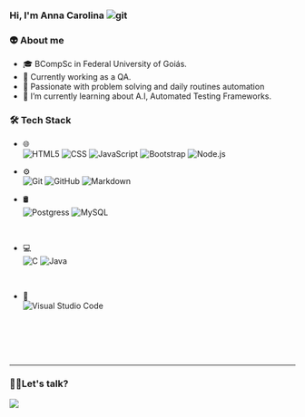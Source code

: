 ### Hi, I'm Anna Carolina ![git](https://user-images.githubusercontent.com/40298607/114101347-fc966680-989b-11eb-8342-1148bd1a3aa9.gif)



<h3>👽 About me</h3>

- 🎓   BCompSc in Federal University of Goiás.
- 💼   Currently working as a QA.
- 💓  Passionate with problem solving and daily routines automation
- 🌱 I’m currently learning about A.I, Automated Testing Frameworks.

<h3>🛠 Tech Stack</h3>

- 🌐<br>
  ![HTML5](https://img.shields.io/badge/HTML5-E34F26?style=for-the-badge&logo=html5&logoColor=white)
  ![CSS](https://img.shields.io/badge/CSS-239120?&style=for-the-badge&logo=css3&logoColor=white)
  ![JavaScript](https://img.shields.io/badge/JavaScript-F7DF1E?style=for-the-badge&logo=javascript&logoColor=black)
  ![Bootstrap](https://img.shields.io/badge/Bootstrap-563D7C?style=for-the-badge&logo=bootstrap&logoColor=white)
  ![Node.js](https://img.shields.io/badge/Node.js-43853D?style=for-the-badge&logo=node.js&logoColor=white)
  <br>

- ⚙️<br>
  ![Git](https://img.shields.io/badge/Git-F05032?style=for-the-badge&logo=git&logoColor=white)
  ![GitHub](https://img.shields.io/badge/GitHub-100000?style=for-the-badge&logo=github&logoColor=white)
  ![Markdown](https://img.shields.io/badge/Markdown-000000?style=for-the-badge&logo=markdown&logoColor=white)
  <br>

 - 🛢<br>
  ![Postgress](https://img.shields.io/badge/PostgreSQL-316192?style=for-the-badge&logo=postgresql&logoColor=white)
  ![MySQL](https://img.shields.io/badge/MySQL-00000F?style=for-the-badge&logo=mysql&logoColor=white)
  <br>

  - 💻<br>
 ![C](https://img.shields.io/badge/C-00599C?style=for-the-badge&logo=c&logoColor=white)
 ![Java](https://img.shields.io/badge/Java-ED8B00?style=for-the-badge&logo=java&logoColor=white)
 <br> 

  - 🔧<br>
  ![Visual Studio Code](https://img.shields.io/badge/Visual_Studio_Code-0078D4?style=for-the-badge&logo=visual%20studio%20code&logoColor=white)
  <br>

<br>

<br>
<br>





---

<h3> 🤝🏻Let's talk?</h3>
<p align="center">

[<img src="https://img.shields.io/badge/linkedin-%230077B5.svg?&style=for-the-badge&logo=linkedin&logoColor=white" />](https://www.linkedin.com/in/accorado)
